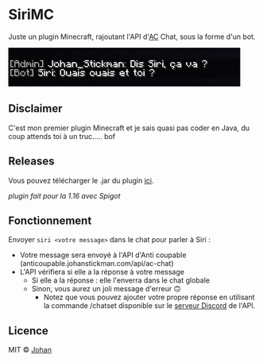 # SiriMC

Juste un plugin Minecraft, rajoutant l'API d'[AC](https://anticoupable.johanstickman.com) Chat, sous la forme d'un bot.

![demo](./screen.png)

## Disclaimer

C'est mon premier plugin Minecraft et je sais quasi pas coder en Java, du coup attends toi à un truc..... bof


## Releases

Vous pouvez télécharger le .jar du plugin [ici](https://github.com/johan-perso/SiriMC/releases/latest).

*plugin fait pour la 1.16 avec Spigot*


## Fonctionnement

Envoyer `siri <votre message>` dans le chat pour parler à Siri :

- Votre message sera envoyé à l'API d'Anti coupable (anticoupable.johanstickman.com/api/ac-chat)
- L'API vérifiera si elle a la réponse à votre message
  - Si elle a la réponse : elle l'enverra dans le chat globale
  - Sinon, vous aurez un joli message d'erreur 🙃
    - Notez que vous pouvez ajouter votre propre réponse en utilisant la commande /chatset disponible sur le [serveur Discord](https://discord.gg/Fg8Ruzxnzp) de l'API.


## Licence

MIT © [Johan](https://johanstickman.com)
